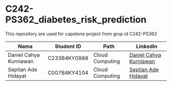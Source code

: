 # C242-PS362_diabetes_risk_prediction
This repository are used for capstone project from grup id C242-PS362 

| Nama          | Student ID | Path              | LinkedIn                                      |
|---------------|------------|-------------------|-----------------------------------------------|
| Daniel Cahya Kurniawan      | C233B4KY0988  | Cloud Computing  | [Daniel Cahya Kurniawan]() |
| Septian Ade Hidayat         | C007B4KY4104 | Cloud Computing | [Septian Ade Hidayat](linkedin.com/in/septianadehidayat/) |
